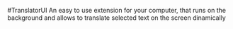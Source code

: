 #TranslatorUI
An easy to use extension for your computer, that runs on the background and allows to translate selected text on the screen dinamically
